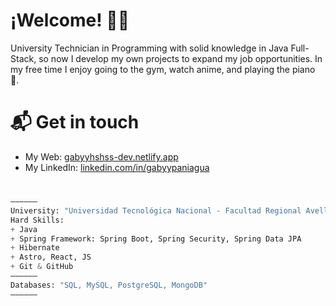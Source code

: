 # ¡Welcome! 👋🏻
University Technician in Programming with solid knowledge in Java Full-Stack, so now I develop my own projects to expand my job opportunities. In my free time I enjoy going to the gym, watch anime, and playing the piano 🤟.

# 📬 Get in touch
- My Web: [gabyyhshss-dev.netlify.app](https://gabyyhshss-dev.netlify.app/)
- My LinkedIn: [linkedin.com/in/gabyypaniagua](https://www.linkedin.com/in/gabyypaniagua)
#
```python
——————
University: "Universidad Tecnológica Nacional - Facultad Regional Avellaneda"
Hard Skills:
+ Java
+ Spring Framework: Spring Boot, Spring Security, Spring Data JPA
+ Hibernate
+ Astro, React, JS
+ Git & GitHub
——————
Databases: "SQL, MySQL, PostgreSQL, MongoDB"
——————
```
<!--
**GabyyHshss/GabyyHshss** is a ✨ _special_ ✨ repository because its `README.md` (this file) appears on your GitHub profile.

Here are some ideas to get you started:

- 🔭 I’m currently working on ...
- 🌱 I’m currently learning ...
- 👯 I’m looking to collaborate on ...
- 🤔 I’m looking for help with ...
- 💬 Ask me about ...
- 📫 How to reach me: ...
- 😄 Pronouns: ...
- ⚡ Fun fact: ...
-->
